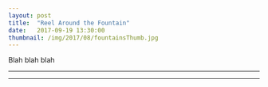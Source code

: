```yaml
---
layout: post
title:  "Reel Around the Fountain"
date:   2017-09-19 13:30:00
thumbnail: /img/2017/08/fountainsThumb.jpg
---
```


Blah blah blah

* * *

<div id="slope"></div>

* * *

<style>{% include 2017/09/income.css %}</style>

<script src="//d3js.org/d3.v4.min.js"></script>
<script>{% include 2017/09/income.js %}</script>